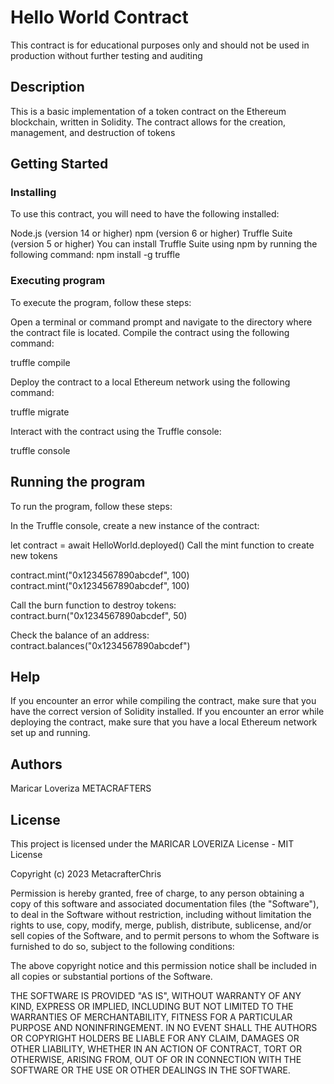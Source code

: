 # Hello World Contract

This contract is for educational purposes only and should not be used in production without further testing and auditing

## Description

This is a basic implementation of a token contract on the Ethereum blockchain, written in Solidity. The contract allows for the creation, management, and destruction of tokens

## Getting Started

### Installing

To use this contract, you will need to have the following installed:

Node.js (version 14 or higher)
npm (version 6 or higher)
Truffle Suite (version 5 or higher)
You can install Truffle Suite using npm by running the following command: 
npm install -g truffle

### Executing program

To execute the program, follow these steps:

Open a terminal or command prompt and navigate to the directory where the contract file is located.
Compile the contract using the following command:

truffle compile 

Deploy the contract to a local Ethereum network using the following command:

truffle migrate


Interact with the contract using the Truffle console:


truffle console

## Running the program 

To run the program, follow these steps:

In the Truffle console, create a new instance of the contract:

let contract = await HelloWorld.deployed()
Call the mint function to create new tokens

contract.mint("0x1234567890abcdef", 100)
contract.mint("0x1234567890abcdef", 100)

Call the burn function to destroy tokens:
contract.burn("0x1234567890abcdef", 50)

Check the balance of an address:
contract.balances("0x1234567890abcdef")

## Help
If you encounter an error while compiling the contract, make sure that you have the correct version of Solidity installed.
If you encounter an error while deploying the contract, make sure that you have a local Ethereum network set up and running.

## Authors

Maricar Loveriza
METACRAFTERS


## License

This project is licensed under the MARICAR LOVERIZA License - MIT License

Copyright (c) 2023 MetacrafterChris

Permission is hereby granted, free of charge, to any person obtaining a copy
of this software and associated documentation files (the "Software"), to deal
in the Software without restriction, including without limitation the rights
to use, copy, modify, merge, publish, distribute, sublicense, and/or sell
copies of the Software, and to permit persons to whom the Software is
furnished to do so, subject to the following conditions:

The above copyright notice and this permission notice shall be included in all
copies or substantial portions of the Software.

THE SOFTWARE IS PROVIDED "AS IS", WITHOUT WARRANTY OF ANY KIND, EXPRESS OR
IMPLIED, INCLUDING BUT NOT LIMITED TO THE WARRANTIES OF MERCHANTABILITY,
FITNESS FOR A PARTICULAR PURPOSE AND NONINFRINGEMENT. IN NO EVENT SHALL THE
AUTHORS OR COPYRIGHT HOLDERS BE LIABLE FOR ANY CLAIM, DAMAGES OR OTHER
LIABILITY, WHETHER IN AN ACTION OF CONTRACT, TORT OR OTHERWISE, ARISING FROM,
OUT OF OR IN CONNECTION WITH THE SOFTWARE OR THE USE OR OTHER DEALINGS IN THE
SOFTWARE.
